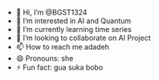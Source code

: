 - 👋 Hi, I’m @BGST1324
- 👀 I’m interested in AI and Quantum
- 🌱 I’m currently learning time series
- 💞️ I’m looking to collaborate on AI Project
- 📫 How to reach me adadeh
- 😄 Pronouns: she
- ⚡ Fun fact: gua suka bobo

<!---
BGST1324/BGST1324 is a ✨ special ✨ repository because its `README.md` (this file) appears on your GitHub profile.
You can click the Preview link to take a look at your changes.
--->
